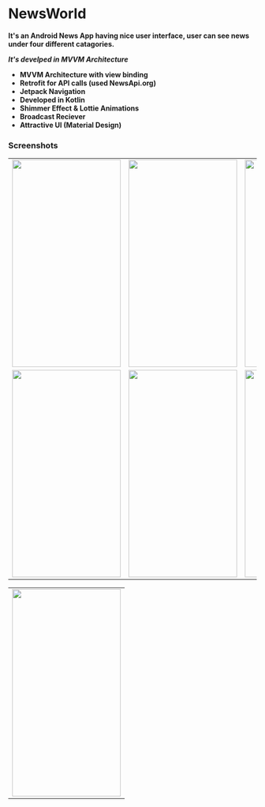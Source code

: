 # NewsWorld

**It's an Android News App having nice user interface, user can see news under four different catagories.**

***It's develped in MVVM Architecture***

- **MVVM Architecture with view binding**
- **Retrofit for API calls (used NewsApi.org)**
- **Jetpack Navigation**
- **Developed in Kotlin**
- **Shimmer Effect & Lottie Animations**
- **Broadcast Reciever**
- **Attractive UI (Material Design)**


### Screenshots
<table>
<tr>
<td><img src = "https://user-images.githubusercontent.com/72437004/106852332-e7eff380-66dd-11eb-8389-0d810b31901c.gif" height = "420" width="220"></td>
<td><img src = "https://user-images.githubusercontent.com/72437004/106852390-fe964a80-66dd-11eb-91ea-db09af8c13da.gif" height = "420" width="220"></td>
 <td><img src = "https://user-images.githubusercontent.com/72437004/106852455-18379200-66de-11eb-80de-6d5d49039c98.gif" height = "420" width="220"></td>
 </tr>
 
   <tr>
<td><img src = "https://user-images.githubusercontent.com/72437004/106852599-4ddc7b00-66de-11eb-92f9-709458eab88e.jpg" height = "420" width="220"></td>
<td><img src = "https://user-images.githubusercontent.com/72437004/106852695-82e8cd80-66de-11eb-90d9-b23f8fc3bcc9.jpg" height = "420" width="220"></td>
<td><img src = "https://user-images.githubusercontent.com/72437004/106852805-aa3f9a80-66de-11eb-856a-0ca283a78a82.jpg" height = "420" width="220"></td>
  </tr>
   </table>
   

   <table>
   <tr>
  <td><img src = "https://user-images.githubusercontent.com/72437004/106852948-ed017280-66de-11eb-924f-b57bb31eaa1e.jpg" height = "420" width="220"></td>
  </tr>
</table>

